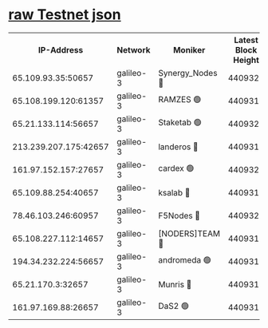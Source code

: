 [raw Testnet json](https://rpc-check.androt.stavr.tech/androt/rpcandrot_result.json)
=

<table><tr><th>IP-Address</th><th>Network</th><th>Moniker</th><th>Latest Block Height</th><th>Earliest Block Height</th><th>Catching Up</th><th>Tx Index</th><th>Voting Power</th><th>Scan Time</th></tr><tr><td>65.109.93.35:50657</td><td>galileo-3</td><td>Synergy_Nodes 🔴</td><td>4409321</td><td>0</td><td>False</td><td>on</td><td>960605</td><td>2023-12-28T02:05:21.723019307UTC</td></tr><tr><td>65.108.199.120:61357</td><td>galileo-3</td><td>RAMZES 🟢</td><td>4409318</td><td>1</td><td>False</td><td>on</td><td>0</td><td>2023-12-28T02:05:08.295688333UTC</td></tr><tr><td>65.21.133.114:56657</td><td>galileo-3</td><td>Staketab 🟢</td><td>4409321</td><td>90001</td><td>False</td><td>on</td><td>0</td><td>2023-12-28T02:05:22.855154883UTC</td></tr><tr><td>213.239.207.175:42657</td><td>galileo-3</td><td>landeros 🔴</td><td>4409316</td><td>2642001</td><td>False</td><td>on</td><td>73</td><td>2023-12-28T02:04:55.880024395UTC</td></tr><tr><td>161.97.152.157:27657</td><td>galileo-3</td><td>cardex 🟢</td><td>4409321</td><td>2945323</td><td>False</td><td>on</td><td>0</td><td>2023-12-28T02:05:22.155468603UTC</td></tr><tr><td>65.109.88.254:40657</td><td>galileo-3</td><td>ksalab 🔴</td><td>4409318</td><td>3000356</td><td>False</td><td>on</td><td>31618</td><td>2023-12-28T02:05:03.754558279UTC</td></tr><tr><td>78.46.103.246:60957</td><td>galileo-3</td><td>F5Nodes 🔴</td><td>4409321</td><td>3057001</td><td>False</td><td>off</td><td>24</td><td>2023-12-28T02:05:22.463133624UTC</td></tr><tr><td>65.108.227.112:14657</td><td>galileo-3</td><td>[NODERS]TEAM 🔴</td><td>4409316</td><td>3176323</td><td>False</td><td>on</td><td>959621</td><td>2023-12-28T02:04:56.273255375UTC</td></tr><tr><td>194.34.232.224:56657</td><td>galileo-3</td><td>andromeda 🟢</td><td>4409317</td><td>4309317</td><td>False</td><td>off</td><td>0</td><td>2023-12-28T02:05:02.830368016UTC</td></tr><tr><td>65.21.170.3:32657</td><td>galileo-3</td><td>Munris 🔴</td><td>4409319</td><td>4309319</td><td>False</td><td>off</td><td>416</td><td>2023-12-28T02:05:13.156222969UTC</td></tr><tr><td>161.97.169.88:26657</td><td>galileo-3</td><td>DaS2 🟢</td><td>4409317</td><td>4326001</td><td>False</td><td>on</td><td>0</td><td>2023-12-28T02:05:03.372996914UTC</td></tr></table>
